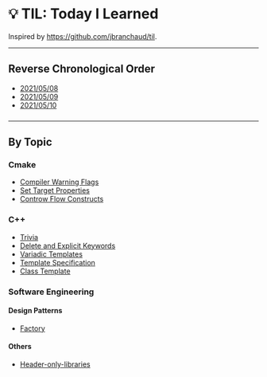 # :bulb: TIL: Today I Learned

Inspired by https://github.com/jbranchaud/til.

---
## Reverse Chronological Order
- [2021/05/08](date/20210508.md)
- [2021/05/09](date/20210509.md)
- [2021/05/10](date/20210510.md)

###

---
## By Topic

### Cmake

- [Compiler Warning Flags](cmake/compiler-warning-flags.md)
- [Set Target Properties](cmake/set-target-properties.md)
- [Controw Flow Constructs](cmake/control-flow-constructs.md)


### C++
- [Trivia](c++/trivia.md)
- [Delete and Explicit Keywords](c++/delete-and-explicit-keywords.md)
- [Variadic Templates](c++/variadic-templates.md)
- [Template Specification](c++/template-specialization.md)
- [Class Template](c++/class-template.md)

### Software Engineering
#### Design Patterns
- [Factory](design-patterns/factory-design-pattern.md)
#### Others
- [Header-only-libraries](software-engineering/header-only-libraries.md)



